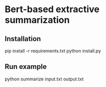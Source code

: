 # Bert-based extractive summarization

## Installation
pip install -r requirements.txt
python install.py

## Run example
python summarize input.txt output.txt
